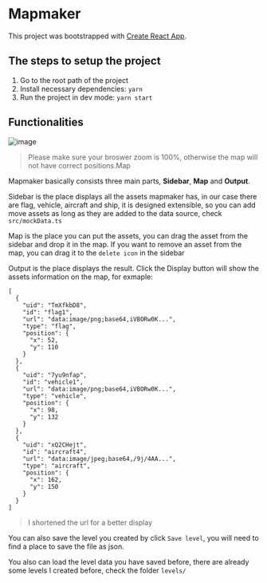 # Mapmaker

This project was bootstrapped with [Create React App](https://github.com/facebook/create-react-app).

## The steps to setup the project
  1. Go to the root path of the project
  2. Install necessary dependencies: `yarn`
  3. Run the project in dev mode: `yarn start`

## Functionalities
![image](https://user-images.githubusercontent.com/4600839/116824787-4b2ddc80-ab8c-11eb-874b-090f54b45171.png)

> Please make sure your broswer zoom is 100%, otherwise the map will not have correct positions.Map

Mapmaker basically consists three main parts, **Sidebar**, **Map** and **Output**.

Sidebar is the place displays all the assets mapmaker has, in our case there are flag, vehicle, aircraft and ship, it is designed extensible, so you can add move assets as long as they are added to the data source, check `src/mockData.ts`

Map is the place you can put the assets, you can drag the asset from the sidebar and drop it in the map. If you want to remove an asset from the map, you can drag it to the `delete icon` in the sidebar

Output is the place displays the result. Click the Display button will show the assets information on the map, for exmaple:
```
[
  {
    "uid": "TmXfkbD8",
    "id": "flag1",
    "url": "data:image/png;base64,iVBORw0K...",
    "type": "flag",
    "position": {
      "x": 52,
      "y": 110
    }
  },
  {
    "uid": "7yu9nfap",
    "id": "vehicle1",
    "url": "data:image/png;base64,iVBORw0K...",
    "type": "vehicle",
    "position": {
      "x": 98,
      "y": 132
    }
  },
  {
    "uid": "xQ2CHejt",
    "id": "aircraft4",
    "url": "data:image/jpeg;base64,/9j/4AA...",
    "type": "aircraft",
    "position": {
      "x": 162,
      "y": 150
    }
  }
]
```

> I shortened the url for a better display


You can also save the level you created by click `Save level`, you will need to find a place to save the file as json.

You also can load the level data you have saved before, there are already some levels I created before, check the folder `levels/`
